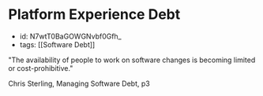 # Platform Experience Debt
* id: N7wtT0BaGOWGNvbf0Gfh_
* tags: [[Software Debt]]

"The availability of people to work on software changes is becoming limited or cost-prohibitive."

Chris Sterling, Managing Software Debt, p3